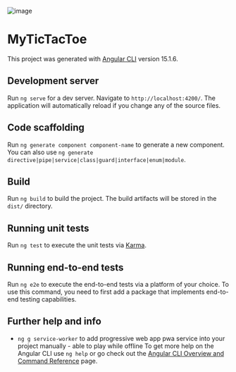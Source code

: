 ![image](https://user-images.githubusercontent.com/62499813/220869839-36595175-d11e-4fa7-b762-38d4a8519ac9.png)


# MyTicTacToe

This project was generated with [Angular CLI](https://github.com/angular/angular-cli) version 15.1.6.

## Development server

Run `ng serve` for a dev server. Navigate to `http://localhost:4200/`. The application will automatically reload if you change any of the source files.

## Code scaffolding

Run `ng generate component component-name` to generate a new component. You can also use `ng generate directive|pipe|service|class|guard|interface|enum|module`.

## Build

Run `ng build` to build the project. The build artifacts will be stored in the `dist/` directory.

## Running unit tests

Run `ng test` to execute the unit tests via [Karma](https://karma-runner.github.io).

## Running end-to-end tests

Run `ng e2e` to execute the end-to-end tests via a platform of your choice. To use this command, you need to first add a package that implements end-to-end testing capabilities.

## Further help and info

- `ng g service-worker` to add progressive web app pwa service into your project manually - able to play while offline
To get more help on the Angular CLI use `ng help` or go check out the [Angular CLI Overview and Command Reference](https://angular.io/cli) page.

